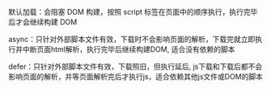 
默认加载：会阻塞 DOM 构建，按照 script 标签在页面中的顺序执行，执行完毕后才会继续构建 DOM

async：只针对外部脚本文件有效，下载时不会影响页面的解析，下载完就立即执行并中断页面html解析，执行完毕后继续构建DOM, 适合没有依赖的脚本

defer：只针对外部脚本文件有效，下载照旧，但执行延后, js下载和下载后都不会影响页面的解析，并等页面解析完后才执行js，适合依赖其他js文件或DOM的脚本
